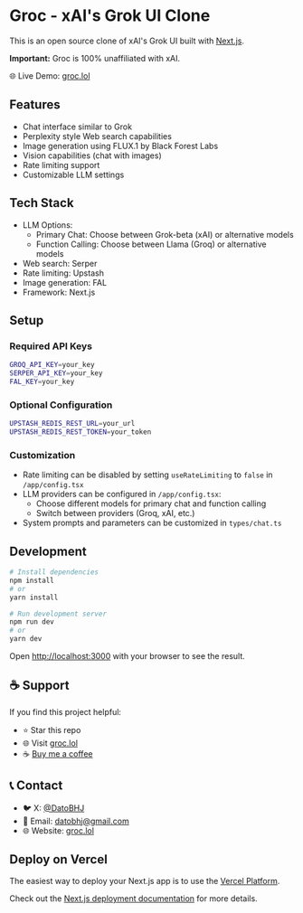 # Groc - xAI's Grok UI Clone

This is an open source clone of xAI's Grok UI built with [Next.js](https://nextjs.org).

**Important:** Groc is 100% unaffiliated with xAI.

🌐 Live Demo: [groc.lol](https://www.groc.lol)

## Features

- Chat interface similar to Grok
- Perplexity style Web search capabilities
- Image generation using FLUX.1 by Black Forest Labs
- Vision capabilities (chat with images)
- Rate limiting support
- Customizable LLM settings

## Tech Stack

- LLM Options:
  - Primary Chat: Choose between Grok-beta (xAI) or alternative models
  - Function Calling: Choose between Llama (Groq) or alternative models
- Web search: Serper
- Rate limiting: Upstash
- Image generation: FAL
- Framework: Next.js

## Setup

### Required API Keys

```bash
GROQ_API_KEY=your_key
SERPER_API_KEY=your_key
FAL_KEY=your_key
```

### Optional Configuration

```bash
UPSTASH_REDIS_REST_URL=your_url
UPSTASH_REDIS_REST_TOKEN=your_token
```

### Customization

- Rate limiting can be disabled by setting `useRateLimiting` to `false` in `/app/config.tsx`
- LLM providers can be configured in `/app/config.tsx`:
  - Choose different models for primary chat and function calling
  - Switch between providers (Groq, xAI, etc.)
- System prompts and parameters can be customized in `types/chat.ts`

## Development

```bash
# Install dependencies
npm install
# or
yarn install

# Run development server
npm run dev
# or
yarn dev
```

Open [http://localhost:3000](http://localhost:3000) with your browser to see the result.

## ☕ Support

If you find this project helpful:
- ⭐ Star this repo
- 🌐 Visit [groc.lol](https://www.groc.lol)
- ☕ [Buy me a coffee](https://buymeacoffee.com/KingBob)

## 📞 Contact

- 🐦 X: [@DatoBHJ](https://x.com/DatoBHJ)
- 📧 Email: datobhj@gmail.com
- 🌐 Website: [groc.lol](https://www.groc.lol)

## Deploy on Vercel

The easiest way to deploy your Next.js app is to use the [Vercel Platform](https://vercel.com/new?utm_medium=default-template&filter=next.js&utm_source=create-next-app&utm_campaign=create-next-app-readme).

Check out the [Next.js deployment documentation](https://nextjs.org/docs/app/building-your-application/deploying) for more details.